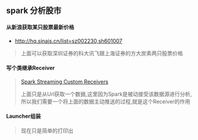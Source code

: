 ## spark 分析股市

#### 从新浪获取某只股票最新价格

* http://hq.sinajs.cn/list=sz002230,sh601007
> 上面可以获取深圳证券的科大讯飞跟上海证券的方大炭素两只股票价格

#### 写个类继承Receiver 
> [Spark Streaming Custom Receivers](http://spark.apache.org/docs/latest/streaming-custom-receivers.html)
>
> 上面只是从Url获取一个数据,这里因为Spark是被动接受该数据源进行分析,所以我们需要一个将上面的数据主动推送的过程,就是这个Receiver的作用

#### Launcher组装
> 现在只是简单的打印出